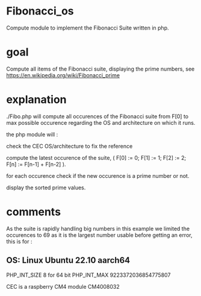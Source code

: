 # Fibonacci_os

Compute module to implement the Fibonacci Suite written in php.

# goal

Compute all items of the Fibonacci suite, displaying the prime numbers, see https://en.wikipedia.org/wiki/Fibonacci_prime 

# explanation

./Fibo.php will compute all occurences of the Fibonacci suite from F[0] to max possible occurence regarding the OS and architecture on which it runs.

the php module will :

  check the CEC OS/architecture to fix the reference
  
  compute the latest occurence of the suite, ( F[0] := 0; F[1] := 1; F[2] := 2; F[n] := F[n-1] + F[n-2] ).
  
  for each occurence check if the new occurence is a prime number or not.
     
  display the sorted prime values.
  
# comments

  As the suite is rapidly handling big numbers in this example we limited the occurences to 69 as it is the largest number usable before getting an error, this is for :
  
  OS: Linux Ubuntu 22.10 aarch64 
-----------------------------------------------------------
 PHP_INT_SIZE 8 for 64 bit
 PHP_INT_MAX  9223372036854775807
 
 CEC is a raspberry CM4 module CM4008032
